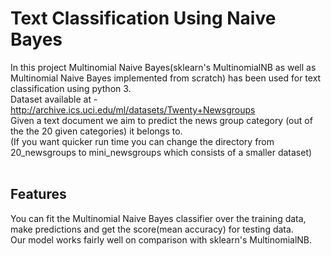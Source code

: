 # Text Classification Using Naive Bayes
In this project Multinomial Naive Bayes(sklearn's MultinomialNB as well as Multinomial Naive Bayes implemented from scratch) has been used for text classification using python 3. <br />
Dataset available at - http://archive.ics.uci.edu/ml/datasets/Twenty+Newsgroups <br />
Given a text document we aim to predict the news group category (out of the the 20 given categories) it belongs to. <br />
(If you want quicker run time you can change the directory from 20_newsgroups to mini_newsgroups which consists of a smaller dataset) <br /> <br />
## Features 
You can fit the Multinomial Naive Bayes classifier over the training data, make predictions and get the score(mean accuracy) for testing data. <br />
Our model works fairly well on comparison with sklearn's MultinomialNB.